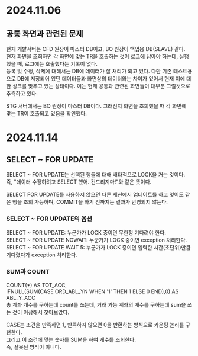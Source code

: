 # 2024.11.06

## 공통 화면과 관련된 문제

현재 개발서버는 CFD 원장이 마스터 DB이고, BO 원장이 백업용 DB(SLAVE) 같다. </br>
현재 화면을 조회하면 각 화면에 맞는 TR을 호출하는 것이 로그에 남아야 하는데, 실행했을 때, 로그에는 호출했다는 기록이 없다. </br>
등록 및 수정, 삭제에 대해서는 DB에 데이터가 잘 처리가 되고 있다. 다만 기존 테스트용으로 DB에 저장되어 있던 데이터들과 화면상의 데이터와는 차이가 있어서 현재 이에 대한 싱크를 맞추고 있는 상태이다.
이는 현재 공통과 관련된 화면들이 대부분 그럴것으로 추측하고 있다.

STG 서버에서는 BO 원장이 마스터 DB이다. 그래선지 화면을 조회했을 때 각 화면에 맞는 TR이 호출되고 있음을 확인했다.

# 2024.11.14 

## SELECT ~ FOR UPDATE

SELECT ~ FOR UPDATE는 선택된 행들에 대해 배타적으로 LOCK을 거는 것이다. 즉, "데이터 수정하려고 SELECT 했어. 건드리지마!"와 같은 뜻이다.

SELECT FOR UPDATE를 사용하지 않으면 다른 세션에서 업데이트를 하고 잇어도 같은 행을 조회 가능하며, COMMIT을 하기 전까지는 결과가 반영되지 않는다.

### SELECT ~ FOR UPDATE의 옵션 </br>
SELECT ~ FOR UPDATE: 누군가가 LOCK 중이면 무한정 기다려야 한다. </br>
SELECT ~ FOR UPDATE NOWAIT: 누군가가 LOCK 중이면 exception 처리한다. </br>
SELECT ~ FOR UPDATE WAIT 5: 누군가가 LOCK 중이면 입력한 시간(초단위)만큼 기다렸다가 exception 처리한다.

### SUM과 COUNT
COUNT(*) AS TOT_ACC, </br>
IFNULL(SUM(CASE ORD_ABL_YN WHEN '1' THEN 1 ELSE 0 END),0) AS ABL_Y_ACC </br>
총 계좌 개수를 구하는데 count를 쓰는데, 거래 가능 계좌의 개수를 구하는데 sum을 쓰는 것이 이상해서 찾아보았다.

CASE는 조건을 만족하면 1, 만족하지 않으면 0을 반환하는 방식으로 카운팅 논리를 구현한다. </br>
그리고 이 조건에 맞는 숫자를 SUM을 하여 개수를 조회한다. </br>
즉, 잘못된 방식이 아니다.
